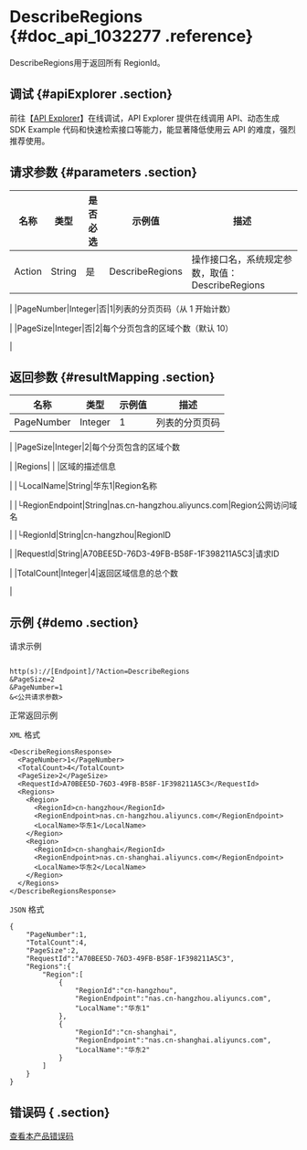 # DescribeRegions {#doc_api_1032277 .reference}

DescribeRegions用于返回所有 RegionId。

## 调试 {#apiExplorer .section}

前往【[API Explorer](https://api.aliyun.com/#product=NAS&api=DescribeRegions)】在线调试，API Explorer 提供在线调用 API、动态生成 SDK Example 代码和快速检索接口等能力，能显著降低使用云 API 的难度，强烈推荐使用。

## 请求参数 {#parameters .section}

|名称|类型|是否必选|示例值|描述|
|--|--|----|---|--|
|Action|String|是|DescribeRegions|操作接口名，系统规定参数，取值：DescribeRegions

 |
|PageNumber|Integer|否|1|列表的分页页码（从 1 开始计数）

 |
|PageSize|Integer|否|2|每个分页包含的区域个数（默认 10）

 |

## 返回参数 {#resultMapping .section}

|名称|类型|示例值|描述|
|--|--|---|--|
|PageNumber|Integer|1|列表的分页页码

 |
|PageSize|Integer|2|每个分页包含的区域个数

 |
|Regions| | |区域的描述信息

 |
|└LocalName|String|华东1|Region名称

 |
|└RegionEndpoint|String|nas.cn-hangzhou.aliyuncs.com|Region公网访问域名

 |
|└RegionId|String|cn-hangzhou|RegionID

 |
|RequestId|String|A70BEE5D-76D3-49FB-B58F-1F398211A5C3|请求ID

 |
|TotalCount|Integer|4|返回区域信息的总个数

 |

## 示例 {#demo .section}

请求示例

``` {#request_demo}

http(s)://[Endpoint]/?Action=DescribeRegions
&PageSize=2
&PageNumber=1
&<公共请求参数>

```

正常返回示例

`XML` 格式

``` {#xml_return_success_demo}
<DescribeRegionsResponse>
  <PageNumber>1</PageNumber>
  <TotalCount>4</TotalCount>
  <PageSize>2</PageSize>
  <RequestId>A70BEE5D-76D3-49FB-B58F-1F398211A5C3</RequestId>
  <Regions>
    <Region>
      <RegionId>cn-hangzhou</RegionId>
      <RegionEndpoint>nas.cn-hangzhou.aliyuncs.com</RegionEndpoint>
      <LocalName>华东1</LocalName>
    </Region>
    <Region>
      <RegionId>cn-shanghai</RegionId>
      <RegionEndpoint>nas.cn-shanghai.aliyuncs.com</RegionEndpoint>
      <LocalName>华东2</LocalName>
    </Region>
  </Regions>
</DescribeRegionsResponse>

```

`JSON` 格式

``` {#json_return_success_demo}
{
	"PageNumber":1,
	"TotalCount":4,
	"PageSize":2,
	"RequestId":"A70BEE5D-76D3-49FB-B58F-1F398211A5C3",
	"Regions":{
		"Region":[
			{
				"RegionId":"cn-hangzhou",
				"RegionEndpoint":"nas.cn-hangzhou.aliyuncs.com",
				"LocalName":"华东1"
			},
			{
				"RegionId":"cn-shanghai",
				"RegionEndpoint":"nas.cn-shanghai.aliyuncs.com",
				"LocalName":"华东2"
			}
		]
	}
}
```

## 错误码 { .section}

[查看本产品错误码](https://error-center.aliyun.com/status/product/NAS)

